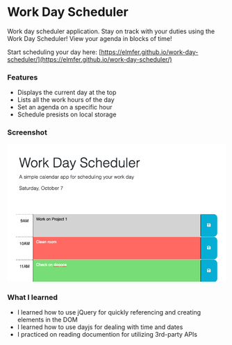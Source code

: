# Work Day Scheduler
Work day scheduler application. Stay on track with your duties using the Work Day Scheduler! View your agenda in blocks of time!

Start scheduling your day here: [https://elmfer.github.io/work-day-scheduler/](https://elmfer.github.io/work-day-scheduler/)

### Features
* Displays the current day at the top
* Lists all the work hours of the day
* Set an agenda on a specific hour
* Schedule presists on local storage

### Screenshot
![Screenshot](./assets/images/screenshot.png)

### What I learned
* I learned how to use jQuery for quickly referencing and creating elements in the DOM
* I learned how to use dayjs for dealing with time and dates
* I practiced on reading documention for utilizing 3rd-party APIs